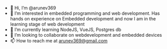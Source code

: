 - 👋 Hi, I’m @arunev369
- 👀 I’m interested in embedded programming and web development. Has hands on experience on Embedded development and now I am in the learning stage of web development
- 🌱 I’m currently learning NodeJS,  VueJS, Postgres db
- 💞️ I’m looking to collaborate on webdevelopment and embedded devices
- 📫 How to reach me at arunev369@gmail.com

<!---
arunev369/arunev369 is a ✨ special ✨ repository because its `README.md` (this file) appears on your GitHub profile.
You can click the Preview link to take a look at your changes.
--->
